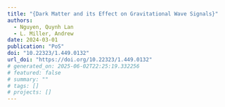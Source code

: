 ```yaml
---
title: "{Dark Matter and its Effect on Gravitational Wave Signals}"
authors:
  - Nguyen, Quynh Lan
  - L. Miller, Andrew
date: 2024-03-01
publication: "PoS"
doi: "10.22323/1.449.0132"
url_doi: "https://doi.org/10.22323/1.449.0132"
# generated_on: 2025-06-02T22:25:19.332256
# featured: false
# summary: ""
# tags: []
# projects: []
---
```

